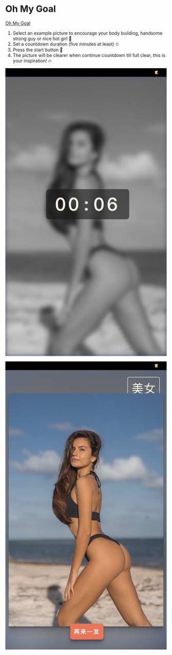 # Oh My Goal

[Oh My Goal](https://works.yangerxiao.com/oh-my-goal/)

1. Select an example picture to encourage your body building, handsome strong guy or nice hot girl  💪
2. Set a countdown duration (five minutes at least) ⏲
3. Press the start button 🚀
4. The picture will be clearer when continue countdown till full clear, this is your inspiration! 🔥

![demo 1](demo/demo1.jpg)

![demo 2](demo/demo2.jpg)
